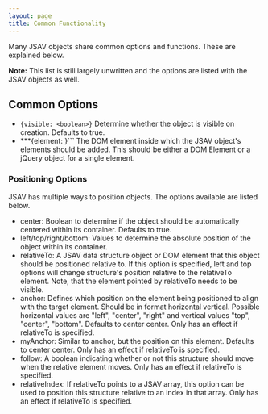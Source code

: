 ```yaml
---
layout: page
title: Common Functionality
---
```


Many JSAV objects share common options and functions. These are explained below.

**Note:** This list is still largely unwritten and the options are listed with the JSAV objects as well.

## Common Options

 *  ```{visible: <boolean>}``` Determine whether the object is visible on creation. Defaults to true.
 * ***{element: <DOM Element>}``` The DOM element inside which the JSAV object's elements should be added. This should
   be either a DOM Element or a jQuery object for a single element.


### Positioning Options

JSAV has multiple ways to position objects. The options available are listed below.

 * center: Boolean to determine if the object should be automatically centered within its container. Defaults to true.
 * left/top/right/bottom: Values to determine the absolute position of the object within its container.
 * relativeTo: A JSAV data structure object or DOM element that this object should be positioned relative to. If this option is specified, left and top options will change structure's position relative to the relativeTo element. Note, that the element pointed by relativeTo needs to be visible.
 * anchor: Defines which position on the element being positioned to align with the target element. Should be in format horizontal vertical. Possible horizontal values are "left", "center", "right" and vertical values "top", "center", "bottom". Defaults to center center. Only has an effect if relativeTo is specified.
 * myAnchor: Similar to anchor, but the position on this element. Defaults to center center. Only has an effect if relativeTo is specified.
 * follow: A boolean indicating whether or not this structure should move when the relative element moves. Only
    has an effect if relativeTo is specified.
 * relativeIndex: If relativeTo points to a JSAV array, this option can be used to position this structure relative to an index in that array. Only has an effect if relativeTo is specified.
